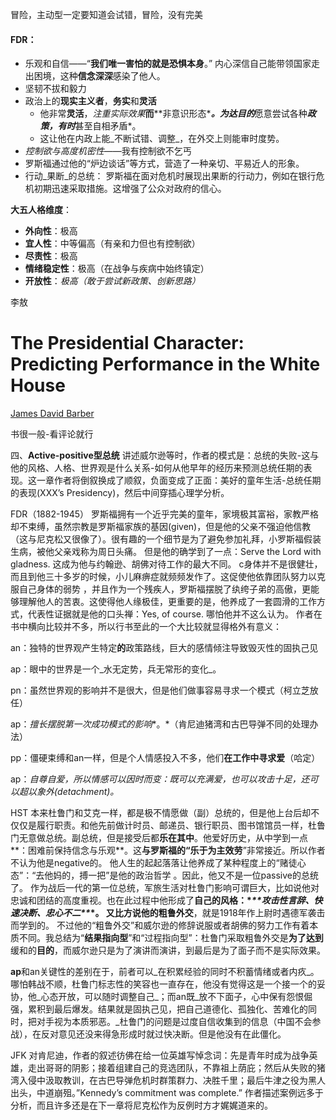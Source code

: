 冒险，主动型一定要知道会试错，冒险，没有完美

#### FDR：

- 乐观和自信——“**我们唯一害怕的就是恐惧本身**。” 内心深信自己能带领国家走出困境，这种**信念深深**感染了他人。
- 坚韧不拔和毅力
- 政治上的**现实主义者**，**务实**和**灵活**
  - 他非常**灵活**，*注重实际效果***而***\*非意识形态\****。为达目的***愿意尝试各种***政策，有时***甚至自相矛盾*。
  - 这让他在内政上能_不断试错、调整_，在外交上则能审时度势。
- *控制欲与高度机密性*——我有控制欲不乞丐
- 罗斯福通过他的“炉边谈话”等方式，营造了一种亲切、平易近人的形象。
- 行动_果断_的总统： 罗斯福在面对危机时展现出果断的行动力，例如在银行危机初期迅速采取措施。这增强了公众对政府的信心。

**大五人格维度**：

- **外向性**：极高
- **宜人性**：中等偏高（有亲和力但也有控制欲）
- **尽责性**：极高
- **情绪稳定性**：极高（在战争与疾病中始终镇定）
- **开放性**：*极高（敢于尝试新政策、创新思路）*

李敖

# The Presidential Character: Predicting Performance in the White House

[James David Barber](https://www.goodreads.com/author/show/152054.James_David_Barber)

书很一般-看评论就行

四、**Active-positive型总统** 讲述威尔逊等时，作者的模式是：总统的失败-这与他的风格、人格、世界观是什么关系-如何从他早年的经历来预测总统任期的表现。这一章作者将倒叙换成了顺叙，负面变成了正面：美好的童年生活-总统任期的表现(XXX’s Presidency)，然后中间穿插心理学分析。

FDR（1882-1945） 罗斯福拥有一个近乎完美的童年，家境极其富裕，家教严格却不束缚，虽然宗教是罗斯福家族的基因(given)，但是他的父亲不强迫他信教（这与尼克松又很像了）。很有趣的一个细节是为了避免参加礼拜，小罗斯福假装生病，被他父亲戏称为周日头痛。 但是他的确学到了一点：Serve the Lord with gladness. 这成为他与约翰逊、胡佛对待工作的最大不同。 c身体并不是很健壮，而且到他三十多岁的时候，小儿麻痹症就频频发作了。这促使他依靠团队努力以克服自己身体的弱势 ，并且作为一个残疾人，罗斯福摆脱了纨绔子弟的高傲，更能够理解他人的苦衷。这使得他人缘极佳，更重要的是，他养成了一套圆滑的工作方式，代表性证据就是他的口头禅：Yes, of course. 哪怕他并不这么认为。 作者在书中横向比较并不多，所以行书至此的一个大比较就显得格外有意义：

an：独特的世界观产生特定**的**政策路线，巨大的感情倾注导致毁灭性的固执己见

ap：眼中的世界是一个_水无定势，兵无常形的变化_。

pn：虽然世界观的影响并不是很大，但是他们做事容易寻求一个模式（柯立芝放任）

ap：*擅长摆脱第一次成功模式的影响**。*（肯尼迪猪湾和古巴导弹不同的处理办法）

pp：僵硬束缚和an一样，但是个人情感投入不多，他们**在工作中寻求爱**（哈定）

ap：*自尊自爱，所以情感可以因时而变：既可以充满爱，也可以攻击十足，还可以超以象外(detachment)。*

HST 本来杜鲁门和艾克一样，都是极不情愿做（副）总统的，但是他上台后却不仅仅是履行职责。和他先前做计时员、邮递员、银行职员、图书馆馆员一样，杜鲁门无意做总统。副总统，但是接受后都**乐在其中**。他爱好历史，从中学到一点**：困难前保持信念与乐观**。这**与罗斯福的“乐于为主效劳**”非常接近。所以作者不认为他是negative的。 他人生的起起落落让他养成了某种程度上的“赌徒心态”：“去他妈的，搏一把”是他的政治哲学 。因此，他又不是一位passive的总统了。 作为战后一代的第一位总统，军旅生活对杜鲁门影响可谓巨大，比如说他对忠诚和团结的高度重视。也在此过程中他形成了**自己的风格：\**\*\*攻击性言辞、快速决断、忠心不二\*\**\*。 又比方说他的粗鲁外交**，就是1918年作上尉时遇德军袭击而学到的。 不过他的“粗鲁外交”和威尔逊的修辞说服或者胡佛的努力工作有着本质不同。我总结为“**结果指向型**”和“过程指向型”：杜鲁门采取粗鲁外交是**为了达到**缓和的**目的**，而威尔逊只是为了演讲而演讲，到最后是为了面子而不是实际效果。

**ap**和an关键性的差别在于，前者可以_在积累经验的同时不积蓄情绪或者内疚_。哪怕韩战不顺，杜鲁门标志性的笑容也一直存在，他没有觉得这是一个接一个的妥协，他_心态开放，可以随时调整自己_；而an既_放不下面子，心中保有怨恨倔强，累积到最后爆发。结果就是固执己见，把自己道德化、孤独化、苦难化的同时，把对手视为本质邪恶。_杜鲁门的问题是过度自信收集到的信息（中国不会参战），在反对意见还没来得急形成时就过快决断。但是他没有在此僵化。

JFK 对肯尼迪，作者的叙述彷佛在给一位英雄写悼念词：先是青年时成为战争英雄，走出哥哥的阴影；接着组建自己的竞选团队，不靠祖上荫庇；然后从失败的猪湾入侵中汲取教训，在古巴导弹危机时群策群力、决胜千里；最后牛津之役为黑人出头，中道崩殂。”Kennedy’s commitment was complete.” 作者描述案例远多于分析，而且许多还是在下一章将尼克松作为反例时方才娓娓道来的。
